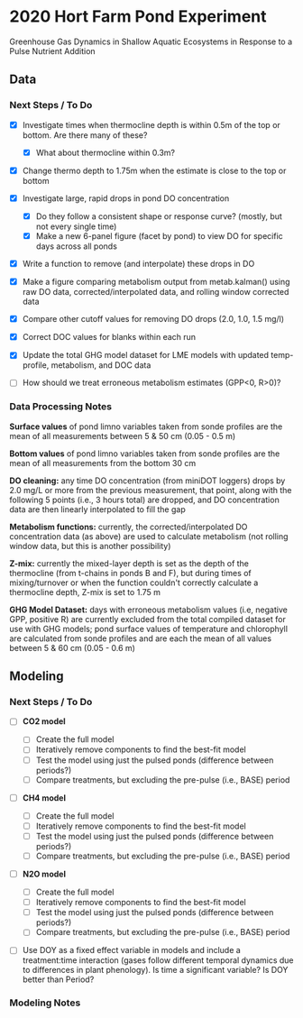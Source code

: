 # 2020 Hort Farm Pond Experiment

Greenhouse Gas Dynamics in Shallow Aquatic Ecosystems in Response to a Pulse Nutrient Addition


## Data

### Next Steps / To Do 

- [x] Investigate times when thermocline depth is within 0.5m of the top or bottom. Are there many of these?
  - [x] What about thermocline within 0.3m?
- [x] Change thermo depth to 1.75m when the estimate is close to the top or bottom 
- [x] Investigate large, rapid drops in pond DO concentration
  - [x] Do they follow a consistent shape or response curve? (mostly, but not every single time)
  - [x] Make a new 6-panel figure (facet by pond) to view DO for specific days across all ponds
- [x] Write a function to remove (and interpolate) these drops in DO
- [x] Make a figure comparing metabolism output from metab.kalman() using raw DO data, corrected/interpolated data, and rolling window corrected data
- [x] Compare other cutoff values for removing DO drops (2.0, 1.0, 1.5 mg/l)
- [x] Correct DOC values for blanks within each run
- [x] Update the total GHG model dataset for LME models with updated temp-profile, metabolism, and DOC data
- [ ] How should we treat erroneous metabolism estimates (GPP<0, R>0)?


### Data Processing Notes

**Surface values** of pond limno variables taken from sonde profiles are the mean of all measurements between 5 & 50 cm (0.05 - 0.5 m)

**Bottom values** of pond limno variables taken from sonde profiles are the mean of all measurements from the bottom 30 cm

**DO cleaning:** any time DO concentration (from miniDOT loggers) drops by 2.0 mg/L or more from the previous measurement, that point, along with the following 5 points (i.e., 3 hours total) are dropped, and DO concentration data are then linearly interpolated to fill the gap

**Metabolism functions:** currently, the corrected/interpolated DO concentration data (as above) are used to calculate metabolism (not rolling window data, but this is another possibility)

**Z-mix:** currently the mixed-layer depth is set as the depth of the thermocline (from t-chains in ponds B and F), but during times of mixing/turnover or when the function couldn't correctly calculate a thermocline depth, Z-mix is set to 1.75 m

**GHG Model Dataset:** days with erroneous metabolism values (i.e, negative GPP, positive R) are currently excluded from the total compiled dataset for use with GHG models; pond surface values of temperature and chlorophyll are calculated from sonde profiles and are each the mean of all values between 5 & 60 cm (0.05 - 0.6 m)



## Modeling

### Next Steps / To Do 

- [ ] **CO2 model**
   - [ ] Create the full model
   - [ ] Iteratively remove components to find the best-fit model
   - [ ] Test the model using just the pulsed ponds (difference between periods?)
   - [ ] Compare treatments, but excluding the pre-pulse (i.e., BASE) period
- [ ] **CH4 model**
   - [ ] Create the full model
   - [ ] Iteratively remove components to find the best-fit model
   - [ ] Test the model using just the pulsed ponds (difference between periods?)
   - [ ] Compare treatments, but excluding the pre-pulse (i.e., BASE) period
- [ ] **N2O model**
   - [ ] Create the full model
   - [ ] Iteratively remove components to find the best-fit model
   - [ ] Test the model using just the pulsed ponds (difference between periods?)
   - [ ] Compare treatments, but excluding the pre-pulse (i.e., BASE) period
- [ ] Use DOY as a fixed effect variable in models and include a treatment:time interaction (gases follow different temporal dynamics due to differences in plant phenology). Is time a significant variable? Is DOY better than Period?


### Modeling Notes

